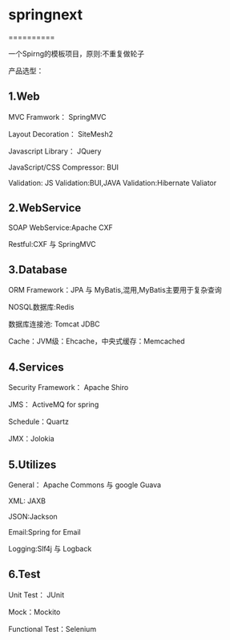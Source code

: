 # springnext #
==========

一个Spirng的模板项目，原则:不重复做轮子

产品选型：

## 1.Web ##

MVC Framwork： SpringMVC

Layout Decoration： SiteMesh2

Javascript Library： JQuery

JavaScript/CSS Compressor: BUI

Validation: JS Validation:BUI,JAVA Validation:Hibernate Valiator

## 2.WebService ##
SOAP WebService:Apache CXF

Restful:CXF 与 SpringMVC

## 3.Database ##
ORM Framework：JPA 与 MyBatis,混用,MyBatis主要用于复杂查询

NOSQL数据库:Redis

数据库连接池: Tomcat JDBC

Cache：JVM级：Ehcache，中央式缓存：Memcached

## 4.Services ##
Security Framework： Apache Shiro

JMS： ActiveMQ for spring

Schedule：Quartz

JMX：Jolokia

## 5.Utilizes ##
General： Apache Commons 与 google Guava

XML: JAXB

JSON:Jackson

Email:Spring for Email

Logging:Slf4j 与 Logback


## 6.Test ##
Unit Test： JUnit

Mock：Mockito

Functional Test：Selenium
